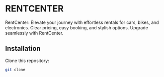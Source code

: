 # RENTCENTER

RentCenter: Elevate your journey with effortless rentals for cars, bikes, and electronics. Clear pricing, easy booking, and stylish options. Upgrade seamlessly with RentCenter.

## Installation

Clone this repository:

```bash
git clone 




 



 

